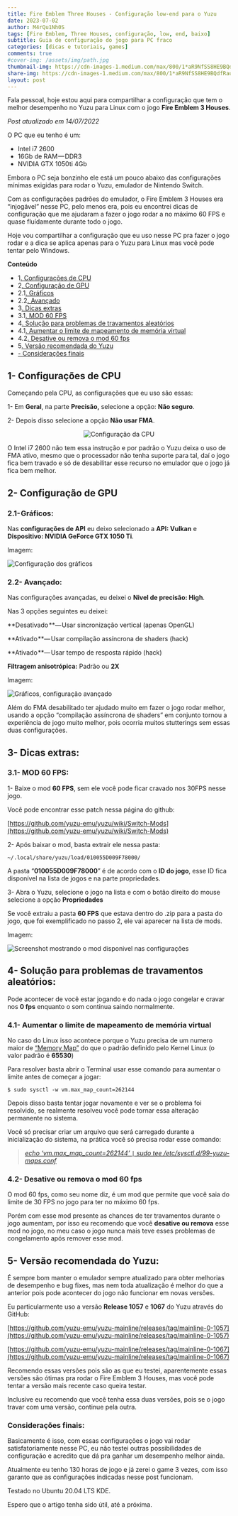 ```yaml
---
title: Fire Emblem Three Houses - Configuração low-end para o Yuzu
date: 2023-07-02
author: M4rQu1Nh0S
tags: [Fire Emblem, Three Houses, configuração, low, end, baixo]
subtitle: Guia de configuração do jogo para PC fraco
categories: [dicas e tutoriais, games]
comments: true
#cover-img: /assets/img/path.jpg
thumbnail-img: https://cdn-images-1.medium.com/max/800/1*aR9NfSS8HE9BQdfRausbtg.jpeg
share-img: https://cdn-images-1.medium.com/max/800/1*aR9NfSS8HE9BQdfRausbtg.jpeg
layout: post
---
```


Fala pessoal, hoje estou aqui para compartilhar a configuração que tem o melhor desempenho no Yuzu para Linux com o jogo **Fire Emblem 3 Houses**.

_Post atualizado em 14/07/2022_

O PC que eu tenho é um:

- Intel i7 2600
- 16Gb de RAM — DDR3
- NVIDIA GTX 1050ti 4Gb

Embora o PC seja bonzinho ele está um pouco abaixo das configurações mínimas exigidas para rodar o Yuzu, emulador de Nintendo Switch.

Com as configurações padrões do emulador, o Fire Emblem 3 Houses era “injogável” nesse PC, pelo menos era, pois eu encontrei dicas de configuração que me ajudaram a fazer o jogo rodar a no máximo 60 FPS e quase fluídamente durante todo o jogo.

Hoje vou compartilhar a configuração que eu uso nesse PC pra fazer o jogo rodar e a dica se aplica apenas para o Yuzu para Linux mas você pode tentar pelo Windows.

**Conteúdo**

- 1[. Configurações de CPU](#1--configurações-de-cpu)
- 2[. Configuração de GPU](#2--configuração-de-gpu)
- 2.1[. Gráficos](#21--gráficos)
- 2.2[. Avançado](#22--avançado)
- 3[. Dicas extras](#3--dicas-extras)
- 3.1[. MOD 60 FPS](#31--mod-60-fps)
- 4[. Solução para problemas de travamentos aleatórios](#4--solução-para-problemas-de-travamentos-aleatórios)
- 4.1[. Aumentar o limite de mapeamento de memória virtual](#41--aumentar-o-limite-de-mapeamento-de-memória-virtual)
- 4.2[. Desative ou remova o mod 60 fps](#42--desative-ou-remova-o-mod-60-fps)
- 5[. Versão recomendada do Yuzu](#5--versão-recomendada-do-yuzu)
- [- Considerações finais](#considerações-finais)

## 1- Configurações de CPU
Começando pela CPU, as configurações que eu uso são essas:

1- Em **Geral**, na parte **Precisão,** selecione a opção: **Não seguro**.

2- Depois disso selecione a opção **Não usar FMA**.

<p align='center'><img alt='Configuração da CPU' src="https://cdn-images-1.medium.com/max/800/1*aR9NfSS8HE9BQdfRausbtg.jpeg"/></p>

O Intel i7 2600 não tem essa instrução e por padrão o Yuzu deixa o uso de FMA ativo, mesmo que o processador não tenha suporte para tal, daí o jogo fica bem travado e só de desabilitar esse recurso no emulador que o jogo já fica bem melhor.

## 2- Configuração de GPU

### 2.1- Gráficos:
Nas **configurações de API** eu deixo selecionado a **API: Vulkan** e **Dispositivo: NVIDIA GeForce GTX 1050 Ti**.

Imagem:

![Configuração dos gráficos](https://cdn-images-1.medium.com/max/800/1*2r9OvvrWZJRqaZhKPJjBtw.jpeg)

### 2.2- Avançado:
Nas configurações avançadas, eu deixei o **Nivel de precisão: High**.

Nas 3 opções seguintes eu deixei:

**Desativado **— Usar sincronização vertical (apenas OpenGL)

**Ativado **— Usar compilação assíncrona de shaders (hack)

**Ativado **— Usar tempo de resposta rápido (hack)

**Filtragem anisotrópica:** Padrão ou **2X**

Imagem:

![Gráficos, configuração avançado](https://cdn-images-1.medium.com/max/800/1*T_2Z5Wx_Km5ENnRQ6UXCQA.jpeg)

Além do FMA desabilitado ter ajudado muito em fazer o jogo rodar melhor, usando a opção “compilação assíncrona de shaders” em conjunto tornou a experiência de jogo muito melhor, pois ocorria muitos stutterings sem essas duas configurações.

## 3- Dicas extras:

### 3.1- MOD 60 FPS:
1- Baixe o mod **60 FPS**, sem ele você pode ficar cravado nos 30FPS nesse jogo.

Você pode encontrar esse patch nessa página do github:

[https://github.com/yuzu-emu/yuzu/wiki/Switch-Mods](https://github.com/yuzu-emu/yuzu/wiki/Switch-Mods)

2- Após baixar o mod, basta extrair ele nessa pasta:

`~/.local/share/yuzu/load/010055D009F78000/`

A pasta “**010055D009F78000**” é de acordo com o **ID do jogo**, esse ID fica disponível na lista de jogos e na parte propriedades.

3- Abra o Yuzu, selecione o jogo na lista e com o botão direito do mouse selecione a opção **Propriedades**

Se você extraiu a pasta **60 FPS** que estava dentro do .zip para a pasta do jogo, que foi exemplificado no passo 2, ele vai aparecer na lista de mods.

Imagem:

![Screenshot mostrando o mod disponivel nas configurações](https://cdn-images-1.medium.com/max/800/1*Z9ru_kuA_8EFk6Ms8zQjFg.jpeg)

## 4- Solução para problemas de travamentos aleatórios:
Pode acontecer de você estar jogando e do nada o jogo congelar e cravar nos **0 fps** enquanto o som continua saindo normalmente.

### 4.1- Aumentar o limite de mapeamento de memória virtual
No caso do Linux isso acontece porque o Yuzu precisa de um numero maior de [“Memory Map”](https://www.kernel.org/doc/html/latest/admin-guide/sysctl/vm.html?highlight=max_map_count#max-map-count) do que o padrão definido pelo Kernel Linux (o valor padrão é **65530**)

Para resolver basta abrir o Terminal usar esse comando para aumentar o limite antes de começar a jogar:

    $ sudo sysctl -w vm.max_map_count=262144

Depois disso basta tentar jogar novamente e ver se o problema foi resolvido, se realmente resolveu você pode tornar essa alteração permanente no sistema.

Você só precisar criar um arquivo que será carregado durante a inicialização do sistema, na prática você só precisa rodar esse comando:

> [_echo ‘vm.max_map_count=262144’ `|` sudo tee /etc/sysctl.d/99-yuzu-maps.conf_](https://github.com/yuzu-emu/yuzu/issues/7397#issuecomment-974834996)

### 4.2- Desative ou remova o mod 60 fps
O mod 60 fps, como seu nome diz, é um mod que permite que você saia do limite de 30 FPS no jogo para ter no máximo 60 fps.

Porém com esse mod presente as chances de ter travamentos durante o jogo aumentam, por isso eu recomendo que você **desative ou remova** esse mod no jogo, no meu caso o jogo nunca mais teve esses problemas de congelamento após remover esse mod.

## 5- Versão recomendada do Yuzu:
É sempre bom manter o emulador sempre atualizado para obter melhorias de desempenho e bug fixes, mas nem toda atualização é melhor do que a anterior pois pode acontecer do jogo não funcionar em novas versões.

Eu particularmente uso a versão **Release 1057** e **1067** do Yuzu através do GitHub:

[https://github.com/yuzu-emu/yuzu-mainline/releases/tag/mainline-0-1057](https://github.com/yuzu-emu/yuzu-mainline/releases/tag/mainline-0-1057)

[https://github.com/yuzu-emu/yuzu-mainline/releases/tag/mainline-0-1067](https://github.com/yuzu-emu/yuzu-mainline/releases/tag/mainline-0-1067)

Recomendo essas versões pois são as que eu testei, aparentemente essas versões são ótimas pra rodar o Fire Emblem 3 Houses, mas você pode tentar a versão mais recente caso queira testar.

Inclusive eu recomendo que você tenha essa duas versões, pois se o jogo travar com uma versão, continue pela outra.

### Considerações finais:
Basicamente é isso, com essas configurações o jogo vai rodar satisfatoriamente nesse PC, eu não testei outras possibilidades de configuração e acredito que dá pra ganhar um desempenho melhor ainda.

Atualmente eu tenho 130 horas de jogo e já zerei o game 3 vezes, com isso garanto que as configurações indicadas nesse post funcionam.

Testado no Ubuntu 20.04 LTS KDE.

Espero que o artigo tenha sido útil, até a próxima.
